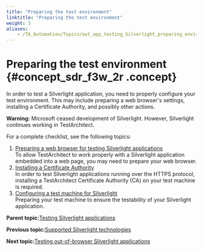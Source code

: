 ```yaml
--- 
title: "Preparing the test environment"
linktitle: "Preparing the test environment"
weight: 3
aliases: 
    - /TA_Automation/Topics/aut_app_testing_Silverlight_preparing_environment.html
---
```

# Preparing the test environment {#concept_sdr_f3w_2r .concept}

In order to test a Silverlight application, you need to properly configure your test environment. This may include preparing a web browser's settings, installing a Certificate Authority, and possibly other actions.

**Warning:** Microsoft ceased development of Silverlight. However, Silverlight continues working in TestArchitect.

For a complete checklist, see the following topics:

1.  [Preparing a web browser for testing Silverlight applications](../../TA_Automation/Topics/aut_app_testing_Silverlight_apps_prepraring_browser.html)  
To allow TestArchitect to work properly with a Silverlight application embedded into a web page, you may need to prepare your web browser.
2.  [Installing a Certificate Authority](../../TA_Automation/Topics/aut_app_testing_Silverlight_apps_installing_CA.html)  
In order to test Silverlight applications running over the HTTPS protocol, installing a TestArchitect Certificate Authority \(CA\) on your test machine is required.
3.  [Configuring a test machine for Silverlight](../../TA_Automation/Topics/aut_app_testing_Silverlight_apps_preparation.html)  
Preparing your test machine to ensure the testability of your Silverlight application.

**Parent topic:**[Testing Silverlight applications](../../TA_Automation/Topics/aut_app_testing_Silverlight_apps.html)

**Previous topic:**[Supported Silverlight technologies](../../TA_Automation/Topics/aut_app_testing_Silverlight_apps_supported_technology.html)

**Next topic:**[Testing out-of-browser Silverlight applications](../../TA_Automation/Topics/aut_app_testing_Silverlight_out_of_browser_apps.html)

